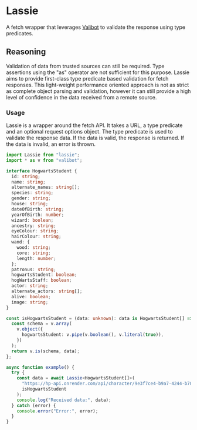 # Lassie

A fetch wrapper that leverages [Valibot](https://valibot.dev/) to validate the response using type predicates.

## Reasoning

Validation of data from trusted sources can still be required. Type assertions using the "as" operator are not sufficient for this purpose. Lassie aims to provide first-class type predicate based validation for fetch responses. This light-weight performance oriented approach is not as strict as complete object parsing and validation, however it can still provide a high level of confidence in the data received from a remote source.

### Usage

Lassie is a wrapper around the fetch API. It takes a URL, a type predicate and an optional request options object. The type predicate is used to validate the response data. If the data is valid, the response is returned. If the data is invalid, an error is thrown.

```ts
import Lassie from "lassie";
import * as v from "valibot";

interface HogwartsStudent {
  id: string;
  name: string;
  alternate_names: string[];
  species: string;
  gender: string;
  house: string;
  dateOfBirth: string;
  yearOfBirth: number;
  wizard: boolean;
  ancestry: string;
  eyeColour: string;
  hairColour: string;
  wand: {
    wood: string;
    core: string;
    length: number;
  };
  patronus: string;
  hogwartsStudent: boolean;
  hogWartsStaff: boolean;
  actor: string;
  alternate_actors: string[];
  alive: boolean;
  image: string;
}

const isHogwartsStudent = (data: unknown): data is HogwartsStudent[] => {
  const schema = v.array(
    v.object({
      hogwartsStudent: v.pipe(v.boolean(), v.literal(true)),
    })
  );
  return v.is(schema, data);
};

async function example() {
  try {
    const data = await Lassie<HogwartsStudent[]>(
      "https://hp-api.onrender.com/api/character/9e3f7ce4-b9a7-4244-b709-dae5c1f1d4a8",
      isHogwartsStudent
    );
    console.log("Received data:", data);
  } catch (error) {
    console.error("Error:", error);
  }
}


